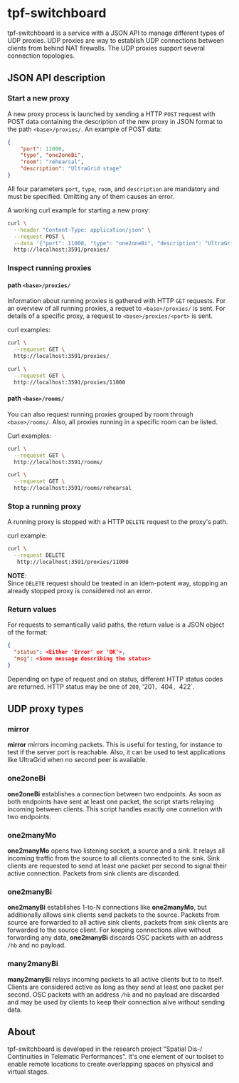 # tpf-switchboard

tpf-switchboard is a service with a JSON API to manage different types
of UDP proxies. UDP proxies are way to establish UDP connections between
clients from behind NAT firewalls. The UDP proxies support several
connection topologies.

## JSON API description

### Start a new proxy

A new proxy process is launched by sending a HTTP `POST` request with POST data
containing the description of the new proxy in JSON format to the path `<base>/proxies/`.
An example of POST data:

```json
{
    "port": 11000,
    "type", "one2oneBi",
    "room": "rehearsal",
    "description": "UltraGrid stage"
}
```

All four parameters `port`, `type`, `room`, and `description` are mandatory and must
be specified. Omitting any of them causes an error.

A working curl example for starting a new proxy:

```bash
curl \
  --header "Content-Type: application/json" \
  --request POST \
  --data '{"port": 11000, "type": "one2oneBi", "description": "UltraGrid stage", "room": "rehearsal"}' \
  http://localhost:3591/proxies/
```

### Inspect running proxies

#### path `<base>/proxies/`

Information about running proxies is gathered with HTTP `GET` requests. For an overview
of all running proxies, a requet to `<base>/proxies/` is sent. For details of a specific
proxy, a request to `<base>/proxies/<port>` is sent.

curl examples:

```bash
curl \
  --requeset GET \
  http://localhost:3591/proxies/
```

```bash
curl \
  --requeset GET \
  http://localhost:3591/proxies/11000
```

#### path `<base>/rooms/`

You can also request running proxies grouped by room through `<base>/rooms/`. Also, all
proxies running in a specific room can be listed.

Curl examples:

```bash
curl \
  --requeset GET \
  http://localhost:3591/rooms/
```

```bash
curl \
  --requeset GET \
  http://localhost:3591/rooms/rehearsal
```

### Stop a running proxy

A running proxy is stopped with a HTTP `DELETE` request to the proxy's path.

curl example:

```bash
curl \
  --request DELETE
   http://localhost:3591/proxies/11000
```

**NOTE**:  
Since `DELETE` request should be treated in an idem-potent way, stopping
an already stopped proxy is considered not an error.

### Return values

For requests to semantically valid paths, the return value is a JSON object
of the format:

```json
{
  "status": <Either 'Error' or 'OK'>,
  "msg": <Some message describing the status>
}
```

Depending on type of request and on status, different HTTP status codes are
returned. HTTP status may be one of `200`, '201`, `404`, `422`.


## UDP proxy types

### mirror

**mirror** mirrors incoming packets. This is useful for testing, for instance
to test if the server port is reachable. Also, it can be used to test applications
like UltraGrid when no second peer is available.

### one2oneBi

**one2oneBi** establishes a connection between two endpoints. As soon as both endpoints
have sent at least one packet, the script starts relaying incoming between clients. This
script handles exactly one connetion with two endpoints.

### one2manyMo

**one2manyMo** opens two listening socket, a source and a sink. It relays all incoming
traffic from the source to all clients connected to the sink. Sink clients are requested
to send at least one packet per second to signal their active connection. Packets from
sink clients are discarded.

### one2manyBi

**one2manyBi** establishes 1-to-N connections like **one2manyMo**, but additionally allows
sink clients send packets to the source. Packets from source are forwarded to all active
sink clients, packets from sink clients are forwarded to the source client. For keeping
connections alive without forwarding any data, **one2manyBi** discards OSC packets with an
address `/hb` and no payload.

### many2manyBi
**many2manyBi** relays incoming packets to all active clients but to to itself. Clients
are considered active as long as they send at least one packet per second. OSC packets
with an address `/hb` and no payload are discarded and may be used by clients to keep
their connection alive without sending data.


## About

tpf-switchboard is developed in the research project "Spatial Dis-/
Continuities in Telematic Performances". It's one element of our toolset to
enable remote locations to create overlapping spaces on physical and virtual
stages.

